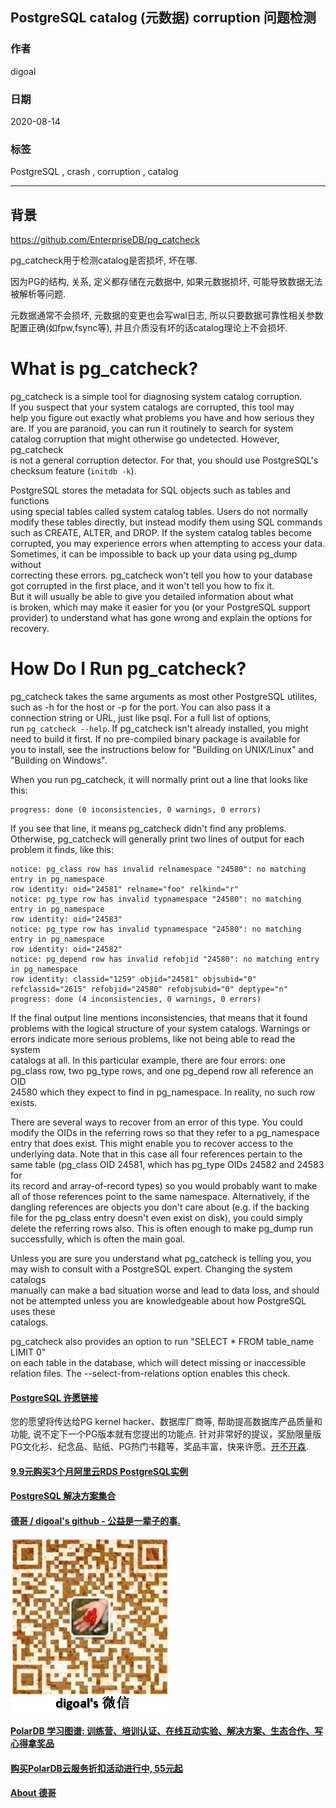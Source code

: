 ## PostgreSQL catalog (元数据) corruption 问题检测        
            
### 作者            
digoal            
            
### 日期            
2020-08-14            
            
### 标签            
PostgreSQL , crash , corruption , catalog         
            
----            
            
## 背景           
https://github.com/EnterpriseDB/pg_catcheck        
        
pg_catcheck用于检测catalog是否损坏, 坏在哪.        
        
因为PG的结构, 关系, 定义都存储在元数据中, 如果元数据损坏, 可能导致数据无法被解析等问题.         
    
元数据通常不会损坏, 元数据的变更也会写wal日志, 所以只要数据可靠性相关参数配置正确(如fpw,fsync等), 并且介质没有坏的话catalog理论上不会损坏.      
        
What is pg_catcheck?        
====================        
        
pg_catcheck is a simple tool for diagnosing system catalog corruption.        
If you suspect that your system catalogs are corrupted, this tool may        
help you figure out exactly what problems you have and how serious they        
are.  If you are paranoid, you can run it routinely to search for system        
catalog corruption that might otherwise go undetected.  However, pg_catcheck        
is not a general corruption detector.  For that, you should use PostgreSQL's        
checksum feature (`initdb -k`).        
        
PostgreSQL stores the metadata for SQL objects such as tables and functions        
using special tables called system catalog tables.  Users do not normally        
modify these tables directly, but instead modify them using SQL commands        
such as CREATE, ALTER, and DROP.  If the system catalog tables become        
corrupted, you may experience errors when attempting to access your data.        
Sometimes, it can be impossible to back up your data using pg_dump without        
correcting these errors.  pg_catcheck won't tell you how to your database        
got corrupted in the first place, and it won't tell you how to fix it.        
But it will usually be able to give you detailed information about what        
is broken, which may make it easier for you (or your PostgreSQL support        
provider) to understand what has gone wrong and explain the options for        
recovery.        
        
How Do I Run pg_catcheck?        
=========================        
        
pg_catcheck takes the same arguments as most other PostgreSQL utilites,        
such as -h for the host or -p for the port.  You can also pass it a        
connection string or URL, just like psql.  For a full list of options,        
run `pg_catcheck --help`.  If pg_catcheck isn't already installed, you might        
need to build it first.  If no pre-compiled binary package is available for        
you to install, see the instructions below for "Building on UNIX/Linux" and        
"Building on Windows".        
        
When you run pg_catcheck, it will normally print out a line that looks like        
this:        
        
	progress: done (0 inconsistencies, 0 warnings, 0 errors)        
        
If you see that line, it means pg_catcheck didn't find any problems.        
Otherwise, pg_catcheck will generally print two lines of output for each        
problem it finds, like this:        
        
	notice: pg_class row has invalid relnamespace "24580": no matching entry in pg_namespace        
	row identity: oid="24581" relname="foo" relkind="r"        
	notice: pg_type row has invalid typnamespace "24580": no matching entry in pg_namespace        
	row identity: oid="24583"        
	notice: pg_type row has invalid typnamespace "24580": no matching entry in pg_namespace        
	row identity: oid="24582"        
	notice: pg_depend row has invalid refobjid "24580": no matching entry in pg_namespace        
	row identity: classid="1259" objid="24581" objsubid="0" refclassid="2615" refobjid="24580" refobjsubid="0" deptype="n"        
	progress: done (4 inconsistencies, 0 warnings, 0 errors)        
        
If the final output line mentions inconsistencies, that means that it found        
problems with the logical structure of your system catalogs.  Warnings or        
errors indicate more serious problems, like not being able to read the system        
catalogs at all.  In this particular example, there are four errors: one        
pg_class row, two pg_type rows, and one pg_depend row all reference an OID        
24580 which they expect to find in pg_namespace.  In reality, no such row        
exists.        
        
There are several ways to recover from an error of this type.  You could        
modify the OIDs in the referring rows so that they refer to a pg_namespace        
entry that does exist.  This might enable you to recover access to the        
underlying data.  Note that in this case all four references pertain to the        
same table (pg_class OID 24581, which has pg_type OIDs 24582 and 24583 for        
its record and array-of-record types) so you would probably want to make        
all of those references point to the same namespace.  Alternatively, if the        
dangling references are objects you don't care about (e.g. if the backing        
file for the pg_class entry doesn't even exist on disk), you could simply        
delete the referring rows also.  This is often enough to make pg_dump run        
successfully, which is often the main goal.        
        
Unless you are sure you understand what pg_catcheck is telling you, you        
may wish to consult with a PostgreSQL expert.  Changing the system catalogs        
manually can make a bad situation worse and lead to data loss, and should        
not be attempted unless you are knowledgeable about how PostgreSQL uses these        
catalogs.        
        
pg_catcheck also provides an option to run "SELECT * FROM table_name LIMIT 0"        
on each table in the database, which will detect missing or inaccessible        
relation files. The --select-from-relations option enables this check.        
    
  
  
  
  
  
  
  
  
  
  
  
  
  
  
  
  
  
  
  
  
  
  
  
  
  
  
  
  
  
  
  
  
  
  
  
  
  
#### [PostgreSQL 许愿链接](https://github.com/digoal/blog/issues/76 "269ac3d1c492e938c0191101c7238216")
您的愿望将传达给PG kernel hacker、数据库厂商等, 帮助提高数据库产品质量和功能, 说不定下一个PG版本就有您提出的功能点. 针对非常好的提议，奖励限量版PG文化衫、纪念品、贴纸、PG热门书籍等，奖品丰富，快来许愿。[开不开森](https://github.com/digoal/blog/issues/76 "269ac3d1c492e938c0191101c7238216").  
  
  
#### [9.9元购买3个月阿里云RDS PostgreSQL实例](https://www.aliyun.com/database/postgresqlactivity "57258f76c37864c6e6d23383d05714ea")
  
  
#### [PostgreSQL 解决方案集合](https://yq.aliyun.com/topic/118 "40cff096e9ed7122c512b35d8561d9c8")
  
  
#### [德哥 / digoal's github - 公益是一辈子的事.](https://github.com/digoal/blog/blob/master/README.md "22709685feb7cab07d30f30387f0a9ae")
  
  
![digoal's wechat](../pic/digoal_weixin.jpg "f7ad92eeba24523fd47a6e1a0e691b59")
  
  
#### [PolarDB 学习图谱: 训练营、培训认证、在线互动实验、解决方案、生态合作、写心得拿奖品](https://www.aliyun.com/database/openpolardb/activity "8642f60e04ed0c814bf9cb9677976bd4")
  
  
#### [购买PolarDB云服务折扣活动进行中, 55元起](https://www.aliyun.com/activity/new/polardb-yunparter?userCode=bsb3t4al "e0495c413bedacabb75ff1e880be465a")
  
  
#### [About 德哥](https://github.com/digoal/blog/blob/master/me/readme.md "a37735981e7704886ffd590565582dd0")
  
